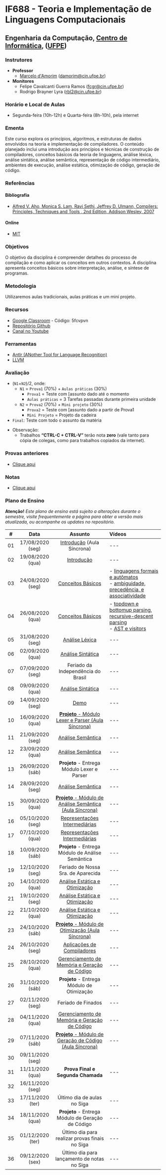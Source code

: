 # IF688 - Teoria e Implementação de Linguagens Computacionais

## Engenharia da Computação, [Centro de Informática](http://www.cin.ufpe.br), ([UFPE](http://www.ufpe.br))

### Instrutores

* **Professor** 
  * [Marcelo d'Amorim](http://cin.ufpe.br/~damorim/) (damorim@cin.ufpe.br)
* **Monitores** 
  * Felipe Cavalcanti Guerra Ramos (fcgr@cin.ufpe.br)
  * Rodrigo Brayner Lyra (rbl2@cin.ufpe.br)
  
### Horário e Local de Aulas
* Segunda-feira (10h-12h) e Quarta-feira (8h-10h), pela internet

### Ementa

Este curso explora os princípios, algoritmos, e estruturas de dados envolvidos na teoria e implementação de compiladores. 
O conteúdo planejado inclui uma introdução aos princípios e técnicas de construção de compiladores, conceitos básicos da teoria de linguagens, análise léxica, análise sintática, análise semântica, representação de código intermediário, ambientes de execução, análise estática, otimização de código, geração de código.

### Referências

#### Bibliografia
- [Alfred V. Aho, Monica S. Lam, Ravi Sethi, Jeffrey D. Ulmann, Compilers: Principles, Techniques and Tools , 2nd Edition, Addison Wesley, 2007](https://www.saraiva.com.br/compiladores-principios-tecnicas-e-ferramentas-1998960.html)
#### Online
- [MIT](https://ocw.mit.edu/courses/electrical-engineering-and-computer-science/6-035-computer-language-engineering-sma-5502-fall-2005/)

### Objetivos

O objetivo da disciplina é compreender detalhes do processo de compilação e como aplicar os conceitos em outros contextos.
A disciplina apresenta conceitos básicos sobre interpretação, análise, e síntese de programas. 

### Metodologia

Utilizaremos aulas tradicionais, aulas práticas e um mini projeto.

### Recursos

- [Google Classroom](https://classroom.google.com) - Código:  5fcvpvn
- [Repositório Github](https://github.com/damorim/compilers-cin)
- [Canal no Youtube](https://www.youtube.com/channel/UCgWmrlXTGDUpWV0RjlEum2w)

### Ferramentas
- [Antlr (ANother Tool for Language Recognition)](https://www.antlr.org/)
- [LLVM](https://llvm.org/)

### Avaliação
* (`N1`+`N2`)/2, onde:
  * `N1` = `Prova1` (70%) + `Aulas práticas` (30%)
    * `Prova1` = Teste com [assunto dado até o momento
    * `Aulas práticas` = 3 Tarefas passadas durante primeira unidade
  * `N2` = `Prova2` (70%) + `Mini projeto` (30%)
    * `Prova2` = Teste com [assunto dado a partir de Prova1 
    * `Mini Projeto` = Projeto da cadeira
* `Final`: Teste com todo o assunto da matéria

- Observação:
  - Trabalhos **“CTRL-C + CTRL-V”** terão nota **zero** (vale tanto para cópia de colegas, como para trabalhos copiados da internet).

### Provas anteriores
- [Clique aqui](https://github.com/damorim/compilers-cin/tree/master/provas)

### Notas
- [Clique aqui](https://docs.google.com/spreadsheets/d/1bBrZeFmS-fFnsUazjbqWenF_2S8vPdO3VOEtcmWQOMc)

### Plano de Ensino

**Atenção!** 
*Este plano de ensino está sujeito a alterações durante o semestre, visite frequentemente a página para obter a versão mais atualizada, ou acompanhe os updates no repositório.*

| # | Data | Assunto | Vídeos |
|:---:|:----:|:----------------------:|:----------------------|
| 01 | 17/08/2020 (seg) | [Introdução](/slides-aulas/intro.pptx) (Aula Síncrona) | --- |
| 02 | 19/08/2020 (qua) | [Introdução](/slides-aulas/intro.pptx) | --- |
| 03 | 24/08/2020 (seg) | [Conceitos Básicos](/slides-aulas/conceitos-basicos.pptx) | - [linguagens formais e autômatos](https://youtu.be/sAp6p1fCHCg)<br>- [ambiguidade, precedência, e associatividade](https://youtu.be/JZ_ZeZvO-gA) |
| 04 | 26/08/2020 (qua) | [Conceitos Básicos](/slides-aulas/conceitos-basicos.pptx) | - [topdown e bottomup parsing, recursive-descent parsing](https://youtu.be/T3HvXoWhdj8)<br>- [AST e visitors](https://www.youtube.com/watch?v=3PMzwvr441U) |
| 05 | 31/08/2020 (seg) | [Análise Léxica](/slides-aulas/analise-lexica.pptx) | --- |
| 06 | 02/09/2020 (qua) | [Análise Sintática](/slides-aulas/analise-sintatica.pptx)| --- |
| 07 | 07/09/2020 (seg) | Feriado da Independência do Brasil | --- |
| 08 | 09/09/2020 (qua) | [Análise Sintática](/slides-aulas/analise-sintatica.pptx) | --- |
| 09 | 14/09/2020 (seg) | [Demo](https://github.com/damorim/compilers-cin/tree/master/demos) | --- |
| 10 | 16/09/2020 (qua) | [**Projeto** - Módulo Lexer e Parser (Aula Síncrona)](https://github.com/damorim/compilers-cin/tree/master/ap1) | --- |
| 11 | 21/09/2020 (seg) | [Análise Semântica](/slides-aulas/analise-semantica.pptx) | --- |
| 12 | 23/09/2020 (qua) | [Análise Semântica](/slides-aulas/analise-semantica.pptx) | --- |
| 13 | 26/09/2020 (sáb) | **Projeto** - Entrega Módulo Lexer e Parser | --- |
| 14 | 28/09/2020 (seg) | [Análise Semântica](/slides-aulas/analise-semantica.pptx)  | --- |
| 15 | 30/09/2020 (qua) | [**Projeto** - Módulo de Análise Semântica (Aula Síncrona)](https://github.com/damorim/compilers-cin/tree/master/ap2) | --- |
| 16 | 05/10/2020 (seg) | [Representações Intermediárias](/slides-aulas/representacoes-intermediarias.pptx) | --- |
| 17 | 07/10/2020 (qua) | [Representações Intermediárias](/slides-aulas/representacoes-intermediarias.pptx) | --- |
| 18 | 10/09/2020 (sáb) | **Projeto** - Entrega Módulo de Análise Semântica | --- |
| 19 | 12/10/2020 (seg) | Feriado de Nossa Sra. de Aparecida | --- |
| 20 | 14/10/2020 (qua) | [Análise Estática e Otimização]() | --- |
| 21 | 19/10/2020 (seg) | [Análise Estática e Otimização]() | --- |
| 22 | 21/10/2020 (qua) | [Análise Estática e Otimização]() | --- |
| 23 | 24/10/2020 (sáb) | [**Projeto** - Módulo de Otimização (Aula Síncrona)](https://github.com/damorim/compilers-cin/tree/master/ap3) | --- |
| 24 | 26/10/2020 (seg) | [Aplicações  de Compiladores]() | --- |
| 25 | 28/10/2020 (qua) | [Gerenciamento de Memória e Geração de Código](/slides-aulas/ambiente-exec-e-geracao-codigo.pptx) | --- |
| 26 | 31/10/2020 (sáb) | **Projeto** - Entrega Módulo de Otimização | --- |
| 27 | 02/11/2020 (seg) | Feriado de Finados | --- |
| 28 | 04/11/2020 (qua) | [Gerenciamento de Memória e Geração de Código](/slides-aulas/ambiente-exec-e-geracao-codigo.pptx) | --- |
| 29 | 07/11/2020 (sáb) | [**Projeto** - Módulo de Geração de Código (Aula Síncrona)](https://github.com/damorim/compilers-cin/tree/master/mini-projeto)| --- |
| 30 | 09/11/2020 (seg) | 
| 31 | 11/11/2020 (qua) | **Prova Final e Segunda Chamada**  | --- |
| 32 | 16/11/2020 (seg) |
| 33 | 17/11/2020 (ter) | Último dia de aulas no Siga | --- |
| 34 | 18/11/2020 (qua) | **Projeto** - Entrega Módulo de Geração de Código | --- |
| 35 | 01/12/2020 (ter) | Último dia para realizar provas finais no Siga | --- |
| 36 | 09/12/2020 (sex) | Último dia para lançamento de notas no Siga | --- |

